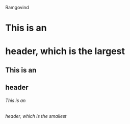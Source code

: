 Ramgovind
# This is an <h1> header, which is the largest
## This is an <h2> header
###### This is an <h6> header, which is the smallest
